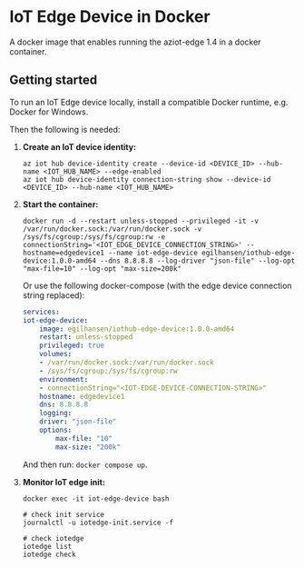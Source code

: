 # IoT Edge Device in Docker
A docker image that enables running the aziot-edge 1.4 in a docker container.

## Getting started

To run an IoT Edge device locally, install a compatible Docker runtime, e.g. Docker for Windows.

Then the following is needed:

1. **Create an IoT device identity:**

    ```shell
    az iot hub device-identity create --device-id <DEVICE_ID> --hub-name <IOT_HUB_NAME> --edge-enabled
    az iot hub device-identity connection-string show --device-id <DEVICE_ID> --hub-name <IOT_HUB_NAME>
    ```

2. **Start the container:**

    ```shell
    docker run -d --restart unless-stopped --privileged -it -v /var/run/docker.sock:/var/run/docker.sock -v /sys/fs/cgroup:/sys/fs/cgroup:rw -e connectionString='<IOT_EDGE_DEVICE_CONNECTION_STRING>' --hostname=edgedevice1 --name iot-edge-device egilhansen/iothub-edge-device:1.0.0-amd64 --dns 8.8.8.8 --log-driver "json-file" --log-opt "max-file=10" --log-opt "max-size=200k"
    ```

    Or use the following docker-compose (with the edge device connection string replaced):

    ```yml
    services:
    iot-edge-device:
        image: egilhansen/iothub-edge-device:1.0.0-amd64
        restart: unless-stopped
        privileged: true
        volumes:
        - /var/run/docker.sock:/var/run/docker.sock
        - /sys/fs/cgroup:/sys/fs/cgroup:rw
        environment:
        - connectionString="<IOT-EDGE-DEVICE-CONNECTION-STRING>"
        hostname: edgedevice1
        dns: 8.8.8.8
        logging:
        driver: "json-file"
        options:
            max-file: "10"
            max-size: "200k"
    ```

    And then run: `docker compose up`.

3. **Monitor IoT edge init:**

    ```shell
    docker exec -it iot-edge-device bash

    # check init service
    journalctl -u iotedge-init.service -f

    # check iotedge
    iotedge list
    iotedge check
    ```